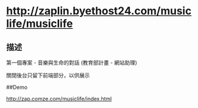 http://zaplin.byethost24.com/musiclife/musiclife
=========

## 描述
第一個專案 - 音樂與生命的對話 (教育部計畫 - 網站助理)

關閉後台只留下前端部分，以供展示

##Demo
 
http://zap.comze.com/musiclife/index.html
